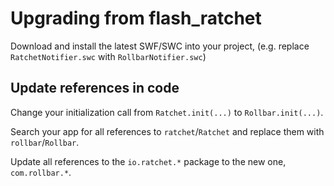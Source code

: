 # Upgrading from flash_ratchet

Download and install the latest SWF/SWC into your project, (e.g. replace `RatchetNotifier.swc` with `RollbarNotifier.swc`)

## Update references in code

Change your initialization call from `Ratchet.init(...)` to `Rollbar.init(...)`.

Search your app for all references to `ratchet`/`Ratchet` and replace them with `rollbar`/`Rollbar`.

Update all references to the `io.ratchet.*` package to the new one, `com.rollbar.*`.
